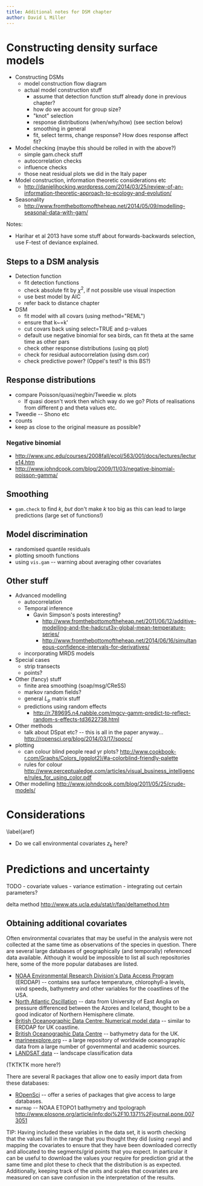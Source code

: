 ```yaml
---
title: Additional notes for DSM chapter
author: David L Miller
---
```


# Constructing density surface models

 * Constructing DSMs
    - model construction flow diagram
    - actual model construction stuff
       - assume that detection function stuff already done in previous chapter?
       - how do we account for group size?
       - "knot" selection
       - response distributions (when/why/how) (see section below)
       - smoothing in general
       - fit, select terms, change response? How does response affect fit?
 * Model checking (maybe this should be rolled in with the above?)
    - simple gam.check stuff
    - autocorrelation checks
    - influence checks
    * those neat residual plots we did in the Italy paper
 * Model construction, information theoretic considerations etc
    - http://danieljhocking.wordpress.com/2014/03/25/review-of-an-information-theoretic-approach-to-ecology-and-evolution/
 * Seasonality
    - http://www.fromthebottomoftheheap.net/2014/05/09/modelling-seasonal-data-with-gam/


Notes:

  * Harihar et al 2013 have some stuff about forwards-backwards selection, use F-test of deviance explained.


## Steps to a DSM analysis

 * Detection function
     * fit detection functions
     * check absolute fit by $\chi^2$, if not possible use visual inspection
     * use best model by AIC
     * refer back to distance chapter
 * DSM
     * fit model with all covars (using method="REML")
     * ensure that k~=k'
     * cut covars back using select=TRUE and p-values
     * default use negative binomial for sea birds, can fit theta at the same time as other pars
     * check other response distributions (using qq plot)
     * check for residual autocorrelation (using dsm.cor)
     * check predictive power? (Oppel's test? is this BS?)





## Response distributions

  * compare Poisson/quasi/negbin/Tweedie w. plots
    * If quasi doesn't work then which way do we go? Plots of realisations from different p and theta values etc.
  * Tweedie -- Shono etc
  * counts
  * keep as close to the original measure as possible?

### Negative binomial

   - http://www.unc.edu/courses/2008fall/ecol/563/001/docs/lectures/lecture14.htm
   - http://www.johndcook.com/blog/2009/11/03/negative-binomial-poisson-gamma/


## Smoothing

 * `gam.check` to find $k$, _but_ don't make $k$ too big as this can lead to large predictions (large set of functions!)



## Model discrimination

 * randomised quantile residuals
 * plotting smooth functions
 * using `vis.gam` -- warning about averaging other covariates

## Other stuff

 * Advanced modelling
    - autocorrelation
    - Temporal inference
      - Gavin Simpson's posts interesting?
        - http://www.fromthebottomoftheheap.net/2011/06/12/additive-modelling-and-the-hadcrut3v-global-mean-temperature-series/
        - http://www.fromthebottomoftheheap.net/2014/06/16/simultaneous-confidence-intervals-for-derivatives/
    - incorporating MRDS models
 * Special cases
    - strip transects
    - points?
 * Other (fancy) stuff
    - finite area smoothing (soap/msg/CReSS)
    - markov random fields?
    - general $L_p$ matrix stuff
    - predictions using random effects
       * http://r.789695.n4.nabble.com/mgcv-gamm-predict-to-reflect-random-s-effects-td3622738.html
 * Other methods
    - talk about DSpat etc? -- this is all in the paper anyway...
http://ropensci.org/blog/2014/03/17/spocc/
 * plotting
    - can colour blind people read yr plots? http://www.cookbook-r.com/Graphs/Colors_(ggplot2)/#a-colorblind-friendly-palette
    - rules for colour http://www.perceptualedge.com/articles/visual_business_intelligence/rules_for_using_color.pdf
  * Other modelling http://www.johndcook.com/blog/2011/05/25/crude-models/

# Considerations
\label{aref}

  * Do we call environmental covariates $z_k$ here?

# Predictions and uncertainty

TODO
    - covariate values
    - variance estimation
    - integrating out certain parameters?

delta method http://www.ats.ucla.edu/stat/r/faq/deltamethod.htm

## Obtaining additional covariates

Often environmental covariates that may be useful in the analysis were not collected at the same time as observations of the species in question. There are several large databases of geographically (and temporally) referenced data available. Although it would be impossible to list all such repositories here, some of the more popular databases are listed.

 * [NOAA Environmental Research Division's Data Access Program](http://coastwatch.pfeg.noaa.gov/erddap/index.html) (ERDDAP) -- contains sea surface temperature, chlorophyll-a levels, wind speeds, bathymetry and other variables for the coastlines of the USA.
 * [North Atlantic Oscillation](http://www.cru.uea.ac.uk/~timo/datapages/naoi.htm) -- data from University of East Anglia on pressure differenced between the Azores and Iceland, thought to be a good indicator of Northern Hemisphere climate.
 * [British Oceanographic Data Centre: Numerical model data](https://www.bodc.ac.uk/data/online_delivery/numerical_model_data/request/) -- similar to ERDDAP for UK coastline.
 * [British Oceanographic Data Centre](https://www.bodc.ac.uk/data/online_delivery/gebco/) -- bathymetry data for the UK.
 * [marineexplore.org](http://marineexplore.org) -- a large repository of worldwide oceanographic data from a large number of governmental and academic sources.
 * [LANDSAT data](https://earth.esa.int/web/guest/data-access/browse-data-products/-/asset_publisher/y8Qb/content/landsat-5-thematic-mapper-geolocated-terrain-corrected-systematic-processing-over-kiruna) -- landscape classification data

(TKTKTK more here?)

There are several R packages that allow one to easily import data from these databases:

 * [ROpenSci](https://github.com/ropensci/) -- offer a series of packages that give access to large databases.
 * `marmap` -- NOAA ETOPO1 bathymetry and tpolograph  http://www.plosone.org/article/info:doi%2F10.1371%2Fjournal.pone.0073051

TIP: Having included these variables in the data set, it is worth checking that the values fall in the range that you thought they did (using `range`) and mapping the covariates to ensure that they have been downloaded correctly and allocated to the segments/grid points that you expect. In particular it can be useful to download the values your require for prediction grid at the same time and plot these to check that the distribution is as expected. Additionally, keeping track of the units and scales that covariates are measured on can save confusion in the interpretation of the results.


